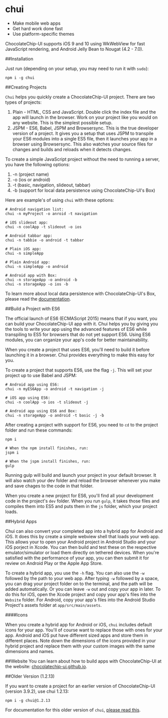 chui
=======

- Make mobile web apps
- Get hard work done fast
- Use platform-specific themes


ChocolateChip-UI supports iOS 9 and 10 using WkWebView for fast JavaScript rendering, and Android Jelly Bean to Nougat (4.2 - 7.0).

##Installation

Just run (depending on your setup, you may need to run it with `sudo`):

```
npm i -g chui
```

##Creating Projects

`Chui` helps you quickly create a ChocolateChip-UI project. There are two types of projects: 

1. Plain - HTML, CSS and JavaScript. Double click the index file and the app will launch in the browser. Work on your project like you would on any website. This is the simplest possible setup.
2. JSPM - ES6, Babel, JSPM and Browsersync. This is the true developer version of a project. It gives you a setup that uses JSPM to transpile your ES6 modules into a single ES5 file, then it launches your app in a browser using Browsersync. This also watches your source files for changes and builds and reloads when it detects changes.

To create a simple JavaScript project without the need to running a server, you have the following options:

1. -n (project name)
2. -o (ios or android)
3. -t (basic, navigation, slideout, tabbar)
4. -b (support for local data persistence using ChocolateChip-UI's Box)

Here are example's of using `chui` with these options:

```
# Android navigation list:
chui -n myProject -o anroid -t navigation

# iOS slideout app:
chui -n coolApp -t slideout -o ios

# Android tabbar app:
chui -n tabbie -o android -t tabbar

# Plain iOS app:
chui -n simpleApp

# Plain Android app:
chui -n simpleApp -o android

# Android app with Box:
chui -n storageApp -o android -b
chui -n storageApp -o ios -b
```

To learn more about local data persistence with ChocolateChip-UI's Box, please read the [documentation](https://chocolatechip-ui.github.io/v4/docs/box/box-intro.html).

##Build a Project with ES6

The official launch of ES6 (ECMAScript 2015) means that if you want, you can build your ChocolateChip-UI app with it. Chui helps you by giving you the tools to write your app using the advanced features of ES6 while transpiling to ES5 for browsers that do not yet support ES6. Using ES6 modules, you can organize your app's code for better maintainability.

When you create a project that uses ES6, you'll need to build it before launching it in a browser. Chui provides everything to make this easy for you.

To create a project that supports ES6, use the flag `-j`. This will set your project up to use Babel and JSPM:

```
# Android app using ES6:
chui -n myES6App -o android -t navigation -j

# iOS app using ES6:
chui -n coolApp -o ios -t slideout -j

# Android app using ES6 and Box:
chui -n storageApp -o android -t basic -j -b

```

After creating a project with support for ES6, you need to `cd` to the project folder and run these commands:

```
npm i

# When the npm install finishes, run:
jspm i

# When the jspm install finishes, run:
gulp
```

Running gulp will build and launch your project in your default browser. It will also watch your dev folder and reload the browser whenever you make and save chages to the code in that folder.

When you create a new project for ES6, you'll find all your development code in the project's `dev` folder. When you run `gulp`, it takes those files and compiles them into ES5 and puts them in the `js` folder, which your project loads.

##Hybrid Apps

Chui can also convert your completed app into a hybrid app for Android and iOS. It does this by create a simple webview shell that loads your web app. This allows your to open your Android project in Android Studio and your iOS porject in Xcode. You can then build and test these on the respective emulator/simulator or load them directly on tethered devices. When you're satisfied with the performance of your app, you can then submit it for review on Android Play or the Apple App Store.

To create a hybrid app, you use the `-h` flag. You can also use the `-w` followed by the path to your web app. After typing `-w` followed by a space, you can drag your project folder on to the terminal, and the path will be added automatically. Or you can leave `-w` out and copy your app in later. To do this for iOS, open the Xcode project and copy your app's files into the `Website` folder. For Android, copy your app's files into the Android Studio Project's assets folder at `app/src/main/assets`.

####Icons

When you create a hybrid app for Android or iOS, `chui` includes default icons for your app. You'll of course want to replace those with ones for your app. Android and iOS put have different sized apps and store them in different places. Note down the dimensions of the icons provided in your hybrid project and replace them with your custom images with the same dimensions and names. 

##Website
You can learn about how to build apps with ChocolateChip-UI at the website: [chocolatechip-ui.github.io](https://chocolatechip-ui.github.io).


##Older Version (1.2.13)

If you want to create a project for an earlier version of ChocolateChip-UI (version 3.9.2), use chui 1.2.13:

```
npm i -g chui@1.2.13
```
For documentation for this older version of `chui`, [please read this](https://chocolatechip-ui.github.io/v3/documentation/building.html#chui_project_builder).
